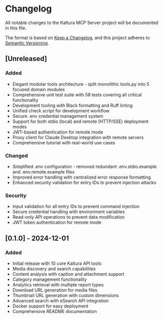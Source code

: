 # Changelog

All notable changes to the Kaltura MCP Server project will be documented in this file.

The format is based on [Keep a Changelog](https://keepachangelog.com/en/1.0.0/),
and this project adheres to [Semantic Versioning](https://semver.org/spec/v2.0.0.html).

## [Unreleased]

### Added
- Elegant modular tools architecture - split monolithic tools.py into 5 focused domain modules
- Comprehensive unit test suite with 58 tests covering all critical functionality
- Development tooling with Black formatting and Ruff linting
- Unified check script for development workflow
- Secure .env credential management system
- Support for both stdio (local) and remote (HTTP/SSE) deployment modes
- JWT-based authentication for remote mode
- Proxy client for Claude Desktop integration with remote servers
- Comprehensive tutorial with real-world use cases

### Changed
- Simplified .env configuration - removed redundant .env.stdio.example and .env.remote.example files
- Improved error handling with centralized error response formatting
- Enhanced security validation for entry IDs to prevent injection attacks

### Security
- Input validation for all entry IDs to prevent command injection
- Secure credential handling with environment variables
- Read-only API operations to prevent data modification
- JWT token authentication for remote mode

## [0.1.0] - 2024-12-01

### Added
- Initial release with 10 core Kaltura API tools
- Media discovery and search capabilities
- Content analysis with caption and attachment support
- Category management functionality
- Analytics retrieval with multiple report types
- Download URL generation for media files
- Thumbnail URL generation with custom dimensions
- Advanced search with eSearch API integration
- Docker support for easy deployment
- Comprehensive README documentation